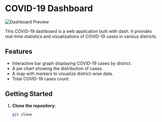 # COVID-19 Dashboard 



![Dashboard Preview](dashboard_preview.png)

This COVID-19 dashboard is a web application built with dash. It provides real-time statistics and visualizations of COVID-19 cases in various districts.

## Features

- Interactive bar graph displaying COVID-19 cases by district.
- A pie chart showing the distribution of cases.
- A map with markers to visualize district-wise data.
- Total COVID-19 cases count.


## Getting Started


1. **Clone the repository**:

   ```bash
   git clone 
  
